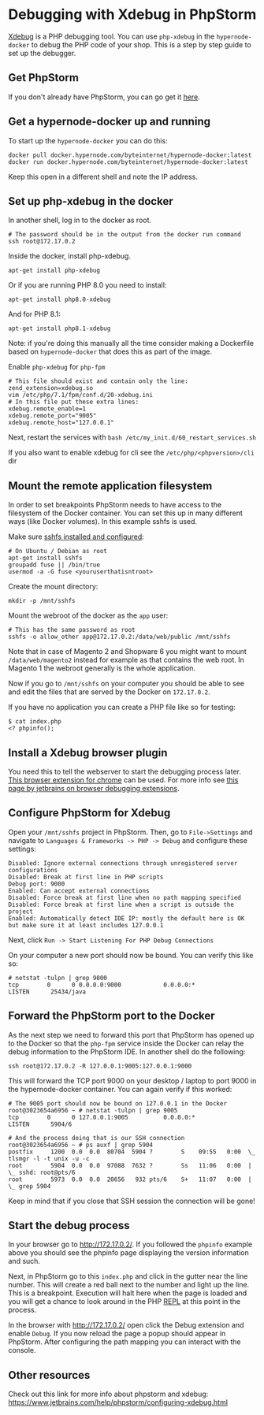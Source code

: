 Debugging with Xdebug in PhpStorm
=================================

[Xdebug](https://xdebug.org/) is a PHP debugging tool. You can use `php-xdebug` in the `hypernode-docker` to debug the PHP code of your shop. This is a step by step guide to set up the debugger.


## Get PhpStorm

If you don't already have PhpStorm, you can go get it [here](https://www.jetbrains.com/phpstorm/).


## Get a hypernode-docker up and running

To start up the `hypernode-docker` you can do this:
```
docker pull docker.hypernode.com/byteinternet/hypernode-docker:latest
docker run docker.hypernode.com/byteinternet/hypernode-docker:latest
```

Keep this open in a different shell and note the IP address.


## Set up php-xdebug in the docker

In another shell, log in to the docker as root.
```
# The password should be in the output from the docker run command
ssh root@172.17.0.2
```

Inside the docker, install php-xdebug. 
```
apt-get install php-xdebug
```

Or if you are running PHP 8.0 you need to install:
```
apt-get install php8.0-xdebug
```

And for PHP 8.1:
```
apt-get install php8.1-xdebug
```

Note: if you're doing this manually all the time consider making a Dockerfile based on `hypernode-docker` that does this as part of the image.

Enable `php-xdebug` for `php-fpm`
```
# This file should exist and contain only the line: zend_extension=xdebug.so
vim /etc/php/7.1/fpm/conf.d/20-xdebug.ini
# In this file put these extra lines:
xdebug.remote_enable=1
xdebug.remote_port="9005"
xdebug.remote_host="127.0.0.1"
```

Next, restart the services with `bash /etc/my_init.d/60_restart_services.sh`

If you also want to enable xdebug for cli see the `/etc/php/<phpversion>/cli` dir


## Mount the remote application filesystem

In order to set breakpoints PhpStorm needs to have access to the filesystem of the Docker container. You can set this up in many different ways (like Docker volumes). In this example sshfs is used.

Make sure [sshfs installed and configured](https://www.linode.com/docs/networking/ssh/using-sshfs-on-linux/):
```
# On Ubuntu / Debian as root
apt-get install sshfs
groupadd fuse || /bin/true
usermod -a -G fuse <youruserthatisntroot>
```

Create the mount directory:
```
mkdir -p /mnt/sshfs
```

Mount the webroot of the docker as the `app` user:
```
# This has the same password as root
sshfs -o allow_other app@172.17.0.2:/data/web/public /mnt/sshfs
```

Note that in case of Magento 2 and Shopware 6 you might want to mount `/data/web/magento2` instead for example as that contains the web root. In Magento 1 the webroot generally is the whole application.

Now if you go to `/mnt/sshfs` on your computer you should be able to see and edit the files that are served by the Docker on `172.17.0.2`.

If you have no application you can create a PHP file like so for testing:
```
$ cat index.php 
<? phpinfo();
```

## Install a Xdebug browser plugin

You need this to tell the webserver to start the debugging process later. [This browser extension for chrome](https://chrome.google.com/webstore/detail/xdebug-helper/eadndfjplgieldjbigjakmdgkmoaaaoc) can be used. For more info see [this page by jetbrains on browser debugging extensions](https://www.jetbrains.com/help/phpstorm/browser-debugging-extensions.html).

## Configure PhpStorm for Xdebug

Open your `/mnt/sshfs` project in PhpStorm. Then, go to `File->Settings` and navigate to `Languages & Frameworks -> PHP -> Debug` and configure these settings:
```
Disabled: Ignore external connections through unregistered server configurations
Disabled: Break at first line in PHP scripts
Debug port: 9000
Enabled: Can accept external connections
Disabled: Force break at first line when no path mapping specified
Disabled: Force break at first line when a script is outside the project
Enabled: Automatically detect IDE IP: mostly the default here is OK but make sure it at least includes 127.0.0.1
```

Next, click `Run -> Start Listening For PHP Debug Connections`

On your computer a new port should now be bound. You can verify this like so:
```
# netstat -tulpn | grep 9000
tcp        0      0 0.0.0.0:9000            0.0.0.0:*               LISTEN      25434/java  
```

## Forward the PhpStorm port to the Docker

As the next step we need to forward this port that PhpStorm has opened up to the Docker so that the `php-fpm` service inside the Docker can relay the debug information to the PhpStorm IDE. In another shell do the following:

```
ssh root@172.17.0.2 -R 127.0.0.1:9005:127.0.0.1:9000
```

This will forward the TCP port 9000 on your desktop / laptop to port 9000 in the hypernode-docker container. You can again verify if this worked:
```
# The 9005 port should now be bound on 127.0.0.1 in the Docker
root@3023654a6956 ~ # netstat -tulpn | grep 9005
tcp        0      0 127.0.0.1:9005          0.0.0.0:*               LISTEN      5904/6 

# And the process doing that is our SSH connection
root@3023654a6956 ~ # ps auxf | grep 5904
postfix     1200  0.0  0.0  80704  5904 ?        S    09:55   0:00  \_ tlsmgr -l -t unix -u -c
root        5904  0.0  0.0  97088  7632 ?        Ss   11:06   0:00  |       \_ sshd: root@pts/6
root        5973  0.0  0.0  20656   932 pts/6    S+   11:07   0:00  |               \_ grep 5904
```

Keep in mind that if you close that SSH session the connection will be gone!

## Start the debug process

In your browser go to http://172.17.0.2/. If you followed the `phpinfo` example above you should see the phpinfo page displaying the version information and such.

Next, in PhpStorm go to this `index.php` and click in the gutter near the line number. This will create a red ball next to the number and light up the line. This is a breakpoint. Execution will halt here when the page is loaded and you will get a chance to look around in the PHP [REPL](https://en.wikipedia.org/wiki/Read%E2%80%93eval%E2%80%93print_loop) at this point in the process.

In the browser with http://172.17.0.2/ open click the Debug extension and enable `Debug`. If you now reload the page a popup should appear in PhpStorm. After configuring the path mapping you can interact with the console.

## Other resources

Check out this link for more info about phpstorm and xdebug: https://www.jetbrains.com/help/phpstorm/configuring-xdebug.html
